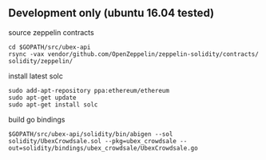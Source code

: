 ## Development only (ubuntu 16.04 tested)

source zeppelin contracts

```console
cd $GOPATH/src/ubex-api
rsync -vax vendor/github.com/OpenZeppelin/zeppelin-solidity/contracts/ solidity/zeppelin/
```

install latest solc

```console
sudo add-apt-repository ppa:ethereum/ethereum
sudo apt-get update
sudo apt-get install solc
```

build go bindings

```console
$GOPATH/src/ubex-api/solidity/bin/abigen --sol solidity/UbexCrowdsale.sol --pkg=ubex_crowdsale --out=solidity/bindings/ubex_crowdsale/UbexCrowdsale.go
```
